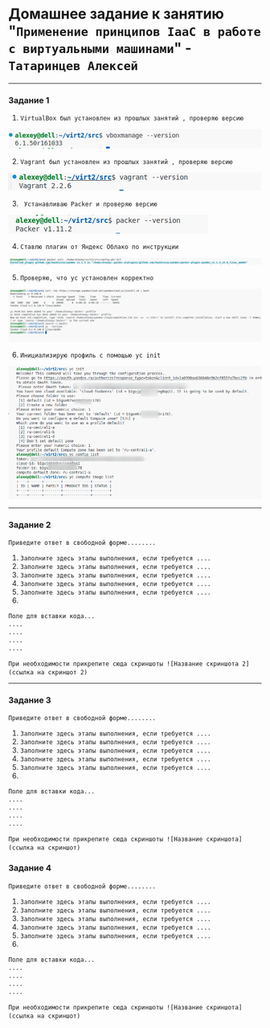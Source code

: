 # Домашнее задание к занятию "`Применение принципов IaaC в работе с виртуальными машинами`" - `Татаринцев Алексей`

   ---

### Задание 1


1. `VirtualBox был установлен из прошлых занятий , проверяю версию`

![1](https://github.com/Foxbeerxxx/virt2/blob/main/img/img1.png)

2. `Vagrant был установлен из прошлых занятий , проверяю версию`

![2](https://github.com/Foxbeerxxx/virt2/blob/main/img/img2.png)

3. ` Устанавливаю Packer и проверяю версию`

![3](https://github.com/Foxbeerxxx/virt2/blob/main/img/img3.png)

4. `Ставлю плагин от Яндекс Облако по инструкции`

![4](https://github.com/Foxbeerxxx/virt2/blob/main/img/img4.png)

5. `Проверяю, что yc установлен корректно`

![5](https://github.com/Foxbeerxxx/virt2/blob/main/img/img5.png)

6. `Инициализирую профиль с помощью yc init`

![6](https://github.com/Foxbeerxxx/virt2/blob/main/img/img6.png)


---

### Задание 2

`Приведите ответ в свободной форме........`

1. `Заполните здесь этапы выполнения, если требуется ....`
2. `Заполните здесь этапы выполнения, если требуется ....`
3. `Заполните здесь этапы выполнения, если требуется ....`
4. `Заполните здесь этапы выполнения, если требуется ....`
5. `Заполните здесь этапы выполнения, если требуется ....`
6. 

```
Поле для вставки кода...
....
....
....
....
```

`При необходимости прикрепитe сюда скриншоты
![Название скриншота 2](ссылка на скриншот 2)`


---

### Задание 3

`Приведите ответ в свободной форме........`

1. `Заполните здесь этапы выполнения, если требуется ....`
2. `Заполните здесь этапы выполнения, если требуется ....`
3. `Заполните здесь этапы выполнения, если требуется ....`
4. `Заполните здесь этапы выполнения, если требуется ....`
5. `Заполните здесь этапы выполнения, если требуется ....`
6. 

```
Поле для вставки кода...
....
....
....
....
```

`При необходимости прикрепитe сюда скриншоты
![Название скриншота](ссылка на скриншот)`

### Задание 4

`Приведите ответ в свободной форме........`

1. `Заполните здесь этапы выполнения, если требуется ....`
2. `Заполните здесь этапы выполнения, если требуется ....`
3. `Заполните здесь этапы выполнения, если требуется ....`
4. `Заполните здесь этапы выполнения, если требуется ....`
5. `Заполните здесь этапы выполнения, если требуется ....`
6. 

```
Поле для вставки кода...
....
....
....
....
```

`При необходимости прикрепитe сюда скриншоты
![Название скриншота](ссылка на скриншот)`
